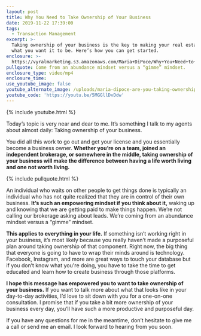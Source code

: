 ```yaml
---
layout: post
title: Why You Need to Take Ownership of Your Business
date: 2019-11-22 17:39:00
tags:
  - Transaction Management
excerpt: >-
  Taking ownership of your business is the key to making your real estate career
  what you want it to be. Here’s how you can get started.
enclosure: >-
  https://vyralmarketing.s3.amazonaws.com/Maria+DiPoce/Why+You+Need+to+Take+Ownership+of+Your+Business.mp4
pullquote: Come from an abundance mindset versus a “gimme” mindset.
enclosure_type: video/mp4
enclosure_time:
use_youtube_image: false
youtube_alternate_image: /uploads/maria-dipoce-are-you-taking-ownership-of-your-business-youtube.jpg
youtube_code: 'https://youtu.be/5MGGllDvDdw'
---
```


{% include youtube.html %}

Today’s topic is very near and dear to me. It’s something I talk to my agents about almost daily: Taking ownership of your business.

You did all this work to go out and get your license and you essentially become a business owner. **Whether you’re on a team, joined an independent brokerage, or somewhere in the middle, taking ownership of your business will make the difference between having a life worth living and one not worth living.&nbsp;**

{% include pullquote.html %}

An individual who waits on other people to get things done is typically an individual who has not quite realized that they are in control of their own business. **It’s such an empowering mindset if you think about it,** waking up and knowing that we are getting paid to make things happen. We’re not calling our brokerage asking about leads. We’re coming from an abundance mindset versus a “gimme” mindset.

**This applies to everything in your life.** If something isn’t working right in your business, it’s most likely because you really haven’t made a purposeful plan around taking ownership of that component. Right now, the big thing that everyone is going to have to wrap their minds around is technology. Facebook, Instagram, and more are great ways to touch your database but if you don’t know what you're doing, you have to take the time to get educated and learn how to create business through those platforms.&nbsp;

**I hope this message has empowered you to want to take ownership of your business.** If you want to talk more about what that looks like in your day-to-day activities, I’d love to sit down with you for a one-on-one consultation. I promise that if you take a bit more ownership of your business every day, you’ll have such a more productive and purposeful day.

If you have any questions for me in the meantime, don’t hesitate to give me a call or send me an email. I look forward to hearing from you soon.